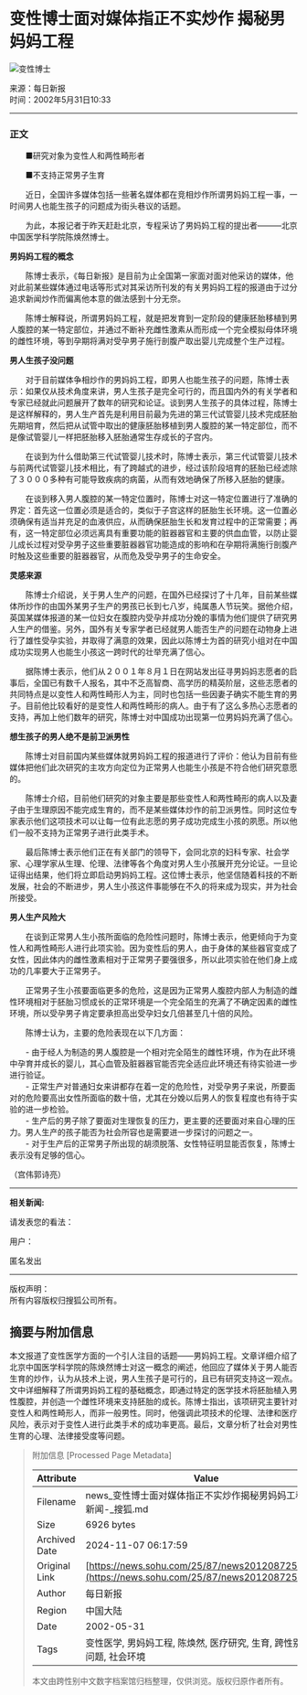 # 变性博士面对媒体指正不实炒作 揭秘男妈妈工程

![变性博士](https://photo.sohu.com/37/72/Img147497237.gif)

来源：每日新报  
时间：2002年5月31日10:33

---

### 正文

　　■研究对象为变性人和两性畸形者  

　　■不支持正常男子生育  

　　近日，全国许多媒体包括一些著名媒体都在竞相炒作所谓男妈妈工程一事，一时间男人也能生孩子的问题成为街头巷议的话题。  

　　为此，本报记者于昨天赶赴北京，专程采访了男妈妈工程的提出者———北京中国医学科学院陈焕然博士。  

**男妈妈工程的概念**  

　　陈博士表示，《每日新报》是目前为止全国第一家面对面对他采访的媒体，他对此前某些媒体通过电话等形式对其采访所刊发的有关男妈妈工程的报道由于过分追求新闻炒作而偏离他本意的做法感到十分无奈。  

　　陈博士解释说，所谓男妈妈工程，就是把发育到一定阶段的健康胚胎移植到男人腹腔的某一特定部位，并通过不断补充雌性激素从而形成一个完全模拟母体环境的雌性环境，等到孕期将满对受孕男子施行剖腹产取出婴儿完成整个生产过程。  

**男人生孩子没问题**  

　　对于目前媒体争相炒作的男妈妈工程，即男人也能生孩子的问题，陈博士表示：如果仅从技术角度来讲，男人生孩子是完全可行的，而且国内外的有关学者和专家已经就此问题展开了数年的研究和论证。谈到男人生孩子的具体过程，陈博士是这样解释的，男人生产首先是利用目前最为先进的第三代试管婴儿技术完成胚胎先期培育，然后把从试管中取出的健康胚胎移植到男人腹腔的某一特定部位，而不是像试管婴儿一样把胚胎移入胚胎通常生存成长的子宫内。  

　　在谈到为什么借助第三代试管婴儿技术时，陈博士表示，第三代试管婴儿技术与前两代试管婴儿技术相比，有了跨越式的进步，经过该阶段培育的胚胎已经滤除了３０００多种有可能导致疾病的病菌，从而有效地确保了所移入胚胎的健康。  

　　在谈到移入男人腹腔的某一特定位置时，陈博士对这一特定位置进行了准确的界定：首先这一位置必须是适合的，类似于子宫这样的胚胎生长环境。这一位置必须确保有适当并充足的血液供应，从而确保胚胎生长和发育过程中的正常需要；再有，这一特定部位必须远离具有重要功能的脏器器官和主要的供血血管，以防止婴儿成长过程对受孕男子这些重要脏器器官功能造成的影响和在孕期将满施行剖腹产时触及这些重要的脏器器官，从而危及受孕男子的生命安全。  

**灵感来源**  

　　陈博士介绍说，关于男人生产的问题，在国外已经探讨了十几年，目前某些媒体所炒作的由国外某男子生产的男孩已长到七八岁，纯属愚人节玩笑。据他介绍，英国某媒体报道的某一位妇女在腹腔内受孕并成功分娩的事情为他们提供了研究男人生产的借鉴。另外，国外有关专家学者已经就男人能否生产的问题在动物身上进行了雄性受孕实验，并取得了满意的效果，因此以陈博士为首的研究小组对在中国成功实现男人也能生小孩这一跨时代的壮举充满了信心。  

　　据陈博士表示，他们从２００１年８月１日在网站发出征寻男妈妈志愿者的启事后，全国已有数千人报名，其中不乏高智商、高学历的精英阶层，这些志愿者的共同特点是以变性人和两性畸形人为主，同时也包括一些因妻子确实不能生育的男子。目前他比较看好的是变性人和两性畸形的病人。由于有了这么多热心志愿者的支持，再加上他们数年的研究，陈博士对中国成功出现第一位男妈妈充满了信心。  

**想生孩子的男人绝不是前卫派男性**  

　　陈博士对目前国内某些媒体就男妈妈工程的报道进行了评价：他认为目前有些媒体把他们此次研究的主攻方向定位为正常男人也能生小孩是不符合他们研究意愿的。  

　　陈博士介绍，目前他们研究的对象主要是那些变性人和两性畸形的病人以及妻子由于生理原因不能完成生育的，而不是某些媒体炒作的前卫派男性。同时这位专家表示他们这项技术可以让每一位有此志愿的男子成功完成生小孩的夙愿。所以他们一般不支持为正常男子进行此类手术。  

　　最后陈博士表示他们正在有关部门的领导下，会同北京的妇科专家、社会学家、心理学家从生理、伦理、法律等各个角度对男人生小孩展开充分论证。一旦论证得出结果，他们将立即启动男妈妈工程。这位博士表示，他坚信随着科技的不断发展，社会的不断进步，男人生小孩这件事能够在不久的将来成为现实，并为社会所接受。  

**男人生产风险大**  

　　在谈到正常男人生小孩所面临的危险性问题时，陈博士表示，他更倾向于为变性人和两性畸形人进行此项实验。因为变性后的男人，由于身体的某些器官变成了女性，因此体内的雌性激素相对于正常男子要强很多，所以此项实验在他们身上成功的几率要大于正常男子。  

　　正常男子生小孩要面临更多的危险，这是因为正常男人腹腔内部人为制造的雌性环境相对于胚胎习惯成长的正常环境是一个完全陌生的充满了不确定因素的雌性环境，所以受孕男子肯定要承担高出受孕妇女几倍甚至几十倍的风险。  

　　陈博士认为，主要的危险表现在以下几方面：  

　　- 由于经人为制造的男人腹腔是一个相对完全陌生的雌性环境，作为在此环境中孕育并成长的婴儿，其心血管及脏器器官能否完全适应此环境还有待实验进一步进行验证。  
　　- 正常生产对普通妇女来讲都存在着一定的危险性，对受孕男子来说，所要面对的危险要高出女性所面临的数十倍，尤其在分娩以后男人的恢复程度也有待于实验的进一步检验。  
　　- 生产后的男子除了要面对生理恢复的压力，更主要的还要面对来自心理的压力。男人生产的孩子能否为社会所容也是需要进一步探讨的问题之一。  
　　- 对于生产后的正常男子所出现的胡须脱落、女性特征明显能否恢复，陈博士表示没有足够的信心。  

（宫伟郭诗亮）

---

**相关新闻:**

请发表您的看法：  

用户：  

匿名发出  

---

版权声明：  
所有内容版权归搜狐公司所有。

## 摘要与附加信息

<!-- tcd_abstract -->
本文报道了变性医学方面的一个引人注目的话题——男妈妈工程。文章详细介绍了北京中国医学科学院的陈焕然博士对这一概念的阐述，他回应了媒体关于男人能否生育的炒作，认为从技术上说，男人生孩子是可行的，且已有研究支持这一观点。文中详细解释了所谓男妈妈工程的基础概念，即通过特定的医学技术将胚胎植入男性腹腔，并创造一个雌性环境来支持胚胎的成长。陈博士指出，该项研究主要针对变性人和两性畸形人，而非一般男性。同时，他强调此项技术的伦理、法律和医疗风险，表示对于变性人进行此类手术的成功率更高。最后，文章分析了社会对男性生育的心理、法律接受度等问题。
<!-- tcd_abstract_end -->

> 附加信息 [Processed Page Metadata]
>
> | Attribute       | Value                                  |
> |-----------------|----------------------------------------|
> | Filename        | news_变性博士面对媒体指正不实炒作揭秘男妈妈工程_-_新闻-_搜狐.md                             |
> | Size            | 6926 bytes                           |
> | Archived Date   | 2024-11-07 06:17:59                             |
> | Original Link   | [https://news.sohu.com/25/87/news201208725.shtml](https://news.sohu.com/25/87/news201208725.shtml)                       |
> | Author          | 每日新报                               |
> | Region          | 中国大陆                               |
> | Date            | 2002-05-31                                 |
> | Tags            | 变性医学, 男妈妈工程, 陈焕然, 医疗研究, 生育, 跨性别, 伦理问题, 社会环境                                 |
>
> 本文由跨性别中文数字档案馆归档整理，仅供浏览。版权归原作者所有。
>